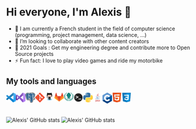# Hi everyone, I'm Alexis 👋

- 🌱 I am currently a French student in the field of computer science (programming, project management, data science, ...)
- 👯 I’m looking to collaborate with other content creators
- 🥅 2021 Goals : Get my engineering degree and contribute more to Open Source projects
- ⚡ Fun fact: I love to play video games and ride my motorbike

## My tools and languages

<img align="left" alt="Visual Studio Code" width="26px" src="img/vscode.png" />
<img align="left" alt="Visual Studio" width="26px" src="img/vs.png" />

<img align="left" alt="Postgresql" width="26px" src="img/postgresql.png" />

<img align="left" alt="Git" width="26px" src="img/git.png" />
<img align="left" alt="GitHub" width="26px" src="img/github.png" />
<img align="left" alt="GitLab" width="26px" src="img/gitlab.png" />
<img align="left" alt="GitKraken" width="26px" src="img/gitkraken.png" />

<img align="left" alt="Terminal" width="26px" src="img/terminal.png" />

<img align="left" alt="Python" width="26px" src="img/python.png" />
<img align="left" alt="Java" width="26px" src="img/java.png" />
<img align="left" alt="C" width="26px" src="img/c.png" />
<img align="left" alt="HTML5" width="26px" src="img/html.png" />
<img align="left" alt="CSS3" width="26px" src="img/css.png" />

<br />
<br />
<br />

![Alexis' GitHub stats](https://github-readme-stats-vannotalexi0x73.vercel.app/api?username=VannotAlexi0x73&include_all_commits=true&count_private=true&line_height=21&show_icons=true&theme=radical) ![Alexis' GitHub stats](https://github-readme-stats-vannotalexi0x73.vercel.app/api/top-langs/?username=VannotAlexi0x73&layout=compact&card_width=250&theme=radical&exclude_repo=github-readme-stats,Web-Project)
